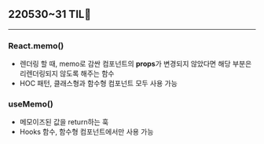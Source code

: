 ## 220530~31 TIL💭

---
### React.memo()
- 렌더링 할 때, memo로 감싼 컴포넌트의 **props**가 변경되지 않았다면 해당 부분은 리렌더링되지 않도록 해주는 함수
- HOC 패턴, 클래스형과 함수형 컴포넌트 모두 사용 가능

### useMemo()
- 메모이즈된 값을 return하는 훅
- Hooks 함수, 함수형 컴포넌트에서만 사용 가능